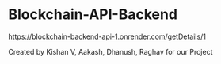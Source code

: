 # Blockchain-API-Backend

https://blockchain-backend-api-1.onrender.com/getDetails/1

Created by Kishan V, Aakash, Dhanush, Raghav for our Project
